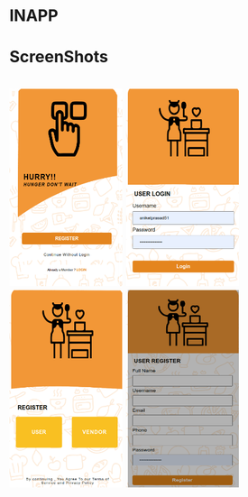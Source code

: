 # INAPP

<h1>ScreenShots<h1>
<img src="https://raw.githubusercontent.com/aniketdgp/inapp/main/ss/home.png"  height="350" width="200"/>
<img src="https://raw.githubusercontent.com/aniketdgp/inapp/main/ss/login.png"  height="350" width="200"/>
<img src="https://raw.githubusercontent.com/aniketdgp/inapp/main/ss/register.png"  height="350" width="200"/>
<img src="https://raw.githubusercontent.com/aniketdgp/inapp/main/ss/userregister.png"  height="350" width="200"/>
